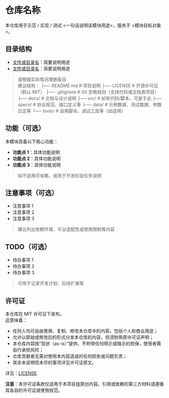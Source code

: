 # 仓库名称  

本仓库用于示范 / 实现 / 测试 <一句话说明该模块用途>，服务于 <模块目标对象>。  

## 目录结构  

- [文件或目录名](./文件或目录名)：简要说明用途  
- [文件或目录名](./文件或目录名)：简要说明用途  

> 请根据实际情况增删条目  
> 建议结构：
> ├── README.md            # 项目说明
> ├── LICENSE              # 开源许可证（默认 MIT）
> ├── .gitignore           # Git 忽略规则（支持代码或文档类项目）
> ├── docs/                # 文档与设计说明
> ├── src/                 # 如有代码/脚本，可放于此
> ├── specs/               # 协议规范、接口定义等
> ├── data/                # 示例数据、测试数据、参数日志等
> └── tools/               # 自用脚本、调试工具等（如适用）

## 功能（可选）  

本模块具备以下核心功能：  

- **功能点 1**：具体功能说明  
- **功能点 2**：具体功能说明  
- **功能点 3**：具体功能说明  

> 如不适用可省略，或用于开发阶段任务说明  

## 注意事项（可选）  

- 注意事项 1  
- 注意事项 2  
- 注意事项 3  

> 建议列出依赖环境、平台适配性或使用限制等内容  

## TODO（可选）  

- 待办事项 1  
- 待办事项 2  
- 待办事项 3  

> 可用于记录开发计划、后续扩展等  

## 许可证  

本仓库在 MIT 许可证下发布。  
这意味着：  

- 任何人均可自由使用、复制、修改本仓库中的内容，包括个人和商业用途；  
- 允许以原始或修改后的形式分发本仓库的内容，但须附带原许可证声明；  
- 本仓库内容按“现状（as-is）”提供，不附带任何明示或暗示的担保，使用者需自行承担风险；  
- 仓库贡献者无需对使用本内容造成的任何损失或问题负责；  
- 其余未说明但未尽的事项详见许可证原文。  

详见：[LICENSE](./LICENSE)

**注意**：本许可证条款仅适用于本项目组原创内容。引用或依赖的第三方材料请遵循其各自的许可证或使用规范。
